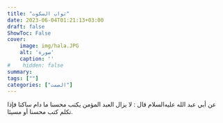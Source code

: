 ```yaml
---
title: "ثواب السكوت"
date: 2023-06-04T01:21:13+03:00
draft: false
ShowToc: False
cover:
    image: img/hala.JPG
    alt: 'صورة'
    caption: ''
#    hidden: false
summary: 
tags: [""]
categories: ["الصمت"]
---
```

عن أبي عبد الله
عليه‌السلام قال : لا يزال العبد المؤمن يكتب محسنا ما دام ساكتا فإذا
تكلم كتب محسنا أو مسيئا.


